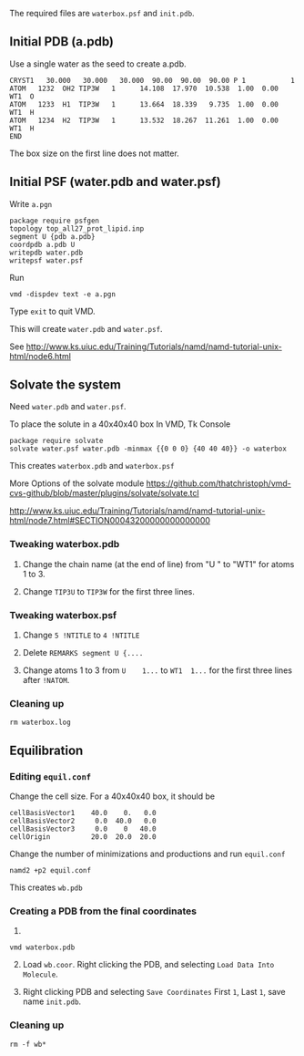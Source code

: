 The required files are `waterbox.psf` and `init.pdb`.

## Initial PDB (a.pdb)

Use a single water as the seed to create a.pdb.
```
CRYST1   30.000   30.000   30.000  90.00  90.00  90.00 P 1           1
ATOM   1232  OH2 TIP3W   1      14.108  17.970  10.538  1.00  0.00      WT1  O
ATOM   1233  H1  TIP3W   1      13.664  18.339   9.735  1.00  0.00      WT1  H
ATOM   1234  H2  TIP3W   1      13.532  18.267  11.261  1.00  0.00      WT1  H
END
```
The box size on the first line does not matter.


## Initial PSF (water.pdb and water.psf)

Write `a.pgn`
```
package require psfgen
topology top_all27_prot_lipid.inp
segment U {pdb a.pdb}
coordpdb a.pdb U	 
writepdb water.pdb 
writepsf water.psf
```

Run
```
vmd -dispdev text -e a.pgn
```

Type `exit` to quit VMD.

This will create `water.pdb` and `water.psf`.

See 
http://www.ks.uiuc.edu/Training/Tutorials/namd/namd-tutorial-unix-html/node6.html


## Solvate the system

Need `water.pdb` and `water.psf`.

To place the solute in a 40x40x40 box
In VMD, Tk Console
```
package require solvate
solvate water.psf water.pdb -minmax {{0 0 0} {40 40 40}} -o waterbox
```
This creates `waterbox.pdb` and `waterbox.psf`

More Options of the solvate module
https://github.com/thatchristoph/vmd-cvs-github/blob/master/plugins/solvate/solvate.tcl

http://www.ks.uiuc.edu/Training/Tutorials/namd/namd-tutorial-unix-html/node7.html#SECTION00043200000000000000

### Tweaking waterbox.pdb

1. Change the chain name (at the end of line) from "U  " to "WT1" for atoms 1 to 3.

2. Change `TIP3U` to `TIP3W` for the first three lines.

### Tweaking waterbox.psf

1. Change `5 !NTITLE` to `4 !NTITLE`

2. Delete `REMARKS segment U {....`

3. Change atoms 1 to 3 from `U    1...` to `WT1  1...`
   for the first three lines after `!NATOM`.

### Cleaning up

`rm waterbox.log`

## Equilibration


### Editing `equil.conf`

Change the cell size.  For a 40x40x40 box, it should be
```
cellBasisVector1    40.0    0.   0.0
cellBasisVector2     0.0  40.0   0.0
cellBasisVector3     0.0    0   40.0
cellOrigin          20.0  20.0  20.0
```

Change the number of minimizations and productions and run `equil.conf`

```
namd2 +p2 equil.conf
```

This creates `wb.pdb`


### Creating a PDB from the final coordinates

1.
```
vmd waterbox.pdb 
```

2. Load `wb.coor`.
Right clicking the PDB, and selecting `Load Data Into Molecule`.

3. Right clicking PDB and selecting `Save Coordinates` 
First `1`, Last `1`, save name `init.pdb`.

### Cleaning up

```
rm -f wb*
```
